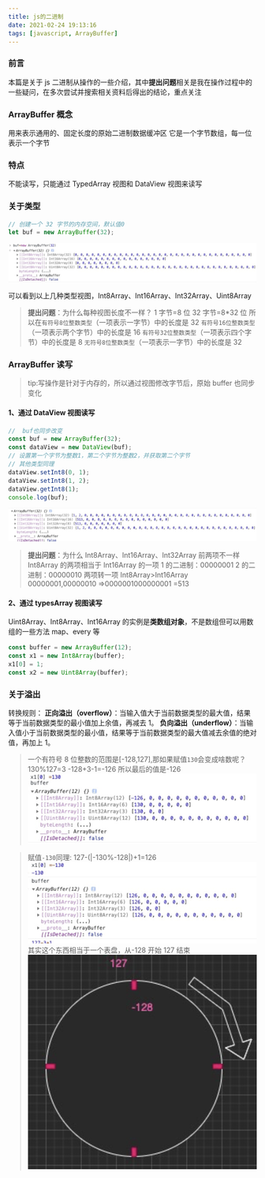 ```yaml
---
title: js的二进制
date: 2021-02-24 19:13:16
tags: [javascript, ArrayBuffer]
---
```


### 前言

本篇是关于 js 二进制从操作的一些介绍，其中**提出问题**相关是我在操作过程中的一些疑问，在多次尝试并搜索相关资料后得出的结论，重点关注

### ArrayBuffer 概念

用来表示通用的、固定长度的原始二进制数据缓冲区
它是一个字节数组，每一位表示一个字节

### 特点

不能读写，只能通过 TypedArray 视图和 DataView 视图来读写

### 关于类型

```javascript
// 创建一个 32 字节的内存空间，默认值0
let buf = new ArrayBuffer(32);
```

![视图](/images/js的二进制/1.png)

可以看到以上几种类型视图，Int8Array、Int16Array、Int32Array、Uint8Array

> **提出问题**：为什么每种视图长度不一样？
> 1 字节=8 位
> 32 字节=8\*32 位
> 所以在`有符号8位整数类型`（一项表示一字节）中的长度是 32
> `有符号16位整数类型`（一项表示两个字节）中的长度是 16
> `有符号32位整数类型`（一项表示四个字节）中的长度是 8
> `无符号8位整数类型`（一项表示一字节）中的长度是 32

### ArrayBuffer 读写

> tip:写操作是针对于内存的，所以通过视图修改字节后，原始 buffer 也同步变化

#### 1、通过 DataView 视图读写

```javascript
//  buf也同步改变
const buf = new ArrayBuffer(32);
const dataView = new DataView(buf);
// 设置第一个字节为整数1，第二个字节为整数2，并获取第二个字节
// 其他类型同理
dataView.setInt8(0, 1);
dataView.setInt8(1, 2);
dataView.getInt8(1);
console.log(buf);
```

![结果](/images/js的二进制/2.png)

> **提出问题**：为什么 Int8Array、Int16Array、Int32Array 前两项不一样
> Int8Array 的两项相当于 Int16Array 的一项
> 1 的二进制：00000001
> 2 的二进制：00000010
> 两项转一项 Int8Array>Int16Array
> 00000001,00000010 =>0000001000000001 =513

#### 2、通过 typesArray 视图读写

Uint8Array、Int8Array、Int16Array 的实例是**类数组对象**，不是数组但可以用数组的一些方法 map、every 等

```javascript
const buffer = new ArrayBuffer(12);
const x1 = new Int8Array(buffer);
x1[0] = 1;
const x2 = new Uint8Array(buffer);
```

### 关于溢出

转换规则：
**正向溢出（overflow）**：当输入值大于当前数据类型的最大值，结果等于当前数据类型的最小值加上余值，再减去 1。
**负向溢出（underflow）**：当输入值小于当前数据类型的最小值，结果等于当前数据类型的最大值减去余值的绝对值，再加上 1。

> 一个有符号 8 位整数的范围是[-128,127],那如果赋值`130`会变成啥数呢？
> 130%127=3
> -128+3-1=-126
> 所以最后的值是-126
> ![-120](/images/js的二进制/3.png)

> 赋值`-130`同理:
> 127-(|-130%-128|)+1=126
> ![-120](/images/js的二进制/4.png)
> 其实这个东西相当于一个表盘，从-128 开始 127 结束
> ![表盘](/images/js的二进制/5.png)
